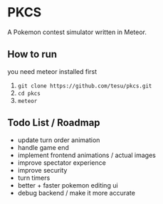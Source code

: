 # PKCS
A Pokemon contest simulator written in Meteor.

## How to run
you need meteor installed first
1. `git clone https://github.com/tesu/pkcs.git`
2. `cd pkcs`
3. `meteor`

## Todo List / Roadmap
* update turn order animation
* handle game end
* implement frontend animations / actual images
* improve spectator experience
* improve security
* turn timers
* better + faster pokemon editing ui
* debug backend / make it more accurate



